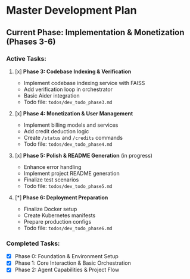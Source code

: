 # Master Development Plan

## Current Phase: Implementation & Monetization (Phases 3-6)

### Active Tasks:
1. [x] **Phase 3: Codebase Indexing & Verification**
   - Implement codebase indexing service with FAISS
   - Add verification loop in orchestrator
   - Basic Aider integration
   - Todo file: `todos/dev_todo_phase3.md`

2. [x] **Phase 4: Monetization & User Management**
   - Implement billing models and services
   - Add credit deduction logic
   - Create `/status` and `/credits` commands
   - Todo file: `todos/dev_todo_phase4.md`

3. [x] **Phase 5: Polish & README Generation** (in progress)
   - Enhance error handling
   - Implement project README generation
   - Finalize test scenarios
   - Todo file: `todos/dev_todo_phase5.md`

4. [*] **Phase 6: Deployment Preparation**
   - Finalize Docker setup
   - Create Kubernetes manifests
   - Prepare production configs
   - Todo file: `todos/dev_todo_phase6.md`

### Completed Tasks:
- [x] Phase 0: Foundation & Environment Setup
- [x] Phase 1: Core Interaction & Basic Orchestration
- [x] Phase 2: Agent Capabilities & Project Flow